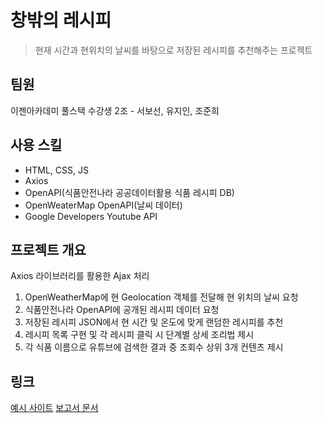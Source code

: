 # 창밖의 레시피
> 현재 시간과 현위치의 날씨를 바탕으로 저장된 레시피를 추천해주는 프로젝트

## 팀원
이젠아카데미 풀스택 수강생 2조 - 서보선, 유지인, 조준희

## 사용 스킬
- HTML, CSS, JS
- Axios
- OpenAPI(식품안전나라 공공데이터활용 식품 레시피 DB)
- OpenWeaterMap OpenAPI(날씨 데이터)
- Google Developers Youtube API

## 프로젝트 개요
Axios 라이브러리를 활용한 Ajax 처리
1) OpenWeatherMap에 현 Geolocation 객체를 전달해 현 위치의 날씨 요청
2) 식품안전나라 OpenAPI에 공개된 레시피 데이터 요청
3) 저장된 레시피 JSON에서 현 시간 및 온도에 맞게 랜덤한 레시피를 추천
4) 레시피 목록 구현 및 각 레시피 클릭 시 단계별 상세 조리법 제시
5) 각 식품 이름으로 유튜브에 검색한 결과 중 조회수 상위 3개 컨텐츠 제시

## 링크
[예시 사이트](https://sqhtjs0104.github.io/recipe)
[보고서 문서](./2조_세미프로젝트_보고서.pdf)
